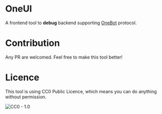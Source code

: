 # OneUI

A frontend tool to **debug** backend supporting [OneBot](https://github.com/howmanybots/onebot) protocol.

# Contribution

Any PR are welcomed. Feel free to make this tool better!

# Licence

This tool is using CC0 Public Licence, which means you can do anything without permission.

![CC0 - 1.0](https://i.creativecommons.org/p/zero/1.0/88x31.png)
